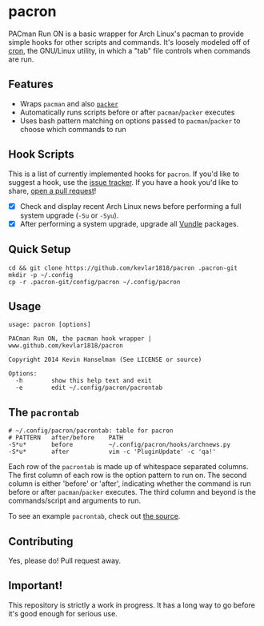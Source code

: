 # pacron

PACman Run ON is a basic wrapper for Arch Linux's pacman to provide simple hooks for other scripts and commands. It's loosely modeled off of [cron](http://linux.die.net/man/5/crontab), the GNU/Linux utility, in which a "tab" file controls when commands are run.

## Features
* Wraps `pacman` and also [`packer`](https://github.com/keenerd/packer/wiki)
* Automatically runs scripts before or after `pacman`/`packer` executes
* Uses bash pattern matching on options passed to `pacman`/`packer` to choose which commands to run

## Hook Scripts
This is a list of currently implemented hooks for `pacron`. If you'd like to suggest a hook, use the [issue tracker](https://github.com/kevlar1818/pacron/issues). If you have a hook you'd like to share, [open a pull request](https://github.com/kevlar1818/pacron/pulls)!

- [x] Check and display recent Arch Linux news before performing a full system upgrade (`-Su` or `-Syu`).
- [x] After performing a system upgrade, upgrade all [Vundle](https://github.com/gmarik/Vundle.vim) packages.

## Quick Setup
```
cd && git clone https://github.com/kevlar1818/pacron .pacron-git
mkdir -p ~/.config
cp -r .pacron-git/config/pacron ~/.config/pacron
```

## Usage
```
usage: pacron [options]

PACman Run ON, the pacman hook wrapper | www.github.com/kevlar1818/pacron

Copyright 2014 Kevin Hanselman (See LICENSE or source)

Options:
  -h		show this help text and exit
  -e		edit ~/.config/pacron/pacrontab
```

## The `pacrontab`
```
# ~/.config/pacron/pacrontab: table for pacron
# PATTERN   after/before    PATH
-S*u*       before          ~/.config/pacron/hooks/archnews.py
-S*u*       after           vim -c 'PluginUpdate' -c 'qa!'
```
Each row of the `pacrontab` is made up of whitespace separated columns. The first column of each row is the option pattern to run on. The second column is either 'before' or 'after', indicating whether the command is run before or after `pacman`/`packer` executes. The third column and beyond is the commands/script and arguments to run.

To see an example `pacrontab`, check out [the source](https://github.com/kevlar1818/pacron/blob/master/example-config/pacrontab).

## Contributing
Yes, please do! Pull request away.

## Important!
This repository is strictly a work in progress. It has a long way to go before it's good enough for serious use.
